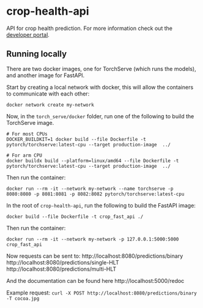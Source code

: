 # crop-health-api
API for crop health prediction. For more information check out the [developer portal](https://developer-test.openepi.io/data-catalog/crop-health/).

## Running locally

There are two docker images, one for TorchServe (which runs the models), and another image for FastAPI.

Start by creating a local network with docker, this will allow the containers to communicate with each other:
```
docker network create my-network
```

Now, in the `torch_serve/docker` folder, run one of the following to build the TorchServe image.
```
# For most CPUs
DOCKER_BUILDKIT=1 docker build --file Dockerfile -t pytorch/torchserve:latest-cpu --target production-image  ../

# For arm CPU
docker buildx build --platform=linux/amd64 --file Dockerfile -t pytorch/torchserve:latest-cpu --target production-image  ../
```
Then run the container:
```
docker run --rm -it --network my-network --name torchserve -p 8080:8080 -p 8081:8081 -p 8082:8082 pytorch/torchserve:latest-cpu
```

In the root of `crop-health-api`, run the following to build the FastAPI image:
```
docker build --file Dockerfile -t crop_fast_api ./
```
Then run the container:
```
docker run --rm -it --network my-network -p 127.0.0.1:5000:5000 crop_fast_api
```

Now requests can be sent to:
http://localhost:8080/predictions/binary
http://localhost:8080/predictions/single-HLT
http://localhost:8080/predictions/multi-HLT

And the documentation can be found here
http://localhost:5000/redoc

Example request: `curl -X POST http://localhost:8080/predictions/binary -T cocoa.jpg`